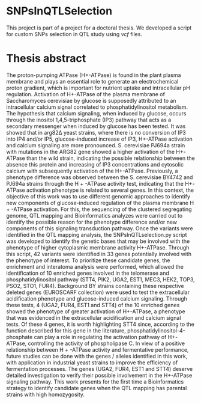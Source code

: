 # SNPsInQTLSelection
This project is part of a project for a doctoral thesis. We developed a script for custom SNPs selection in QTL study using *vcf* files.

# Thesis abstract
The proton-pumping ATPase (H+-ATPase) is found in the plant plasma membrane and plays an essential role to generate an electrochemical proton gradient, which is important for nutrient uptake and intracellular pH regulation. Activation of H+-ATPase of the plasma membrane of Saccharomyces cerevisiae by glucose is supposedly attributed to an intracellular calcium signal correlated to phosphatidylinositol metabolism. The hypothesis that calcium signaling, when induced by glucose, occurs through the inositol 1,4,5-triphosphate (IP3) pathway that acts as a secondary messenger when induced by glucose has been tested. It was showed that in arg82Δ yeast strains, where there is no conversion of IP3 into IP4 and/or IP5, glucose-induced increase of IP3, H+-ATPase activation and calcium signaling are more pronounced. S. cerevisiae PJ694a strain with mutations in the ARG82 gene showed a higher activation of the H+-ATPase than the wild strain, indicating the possible relationship between the absence this protein and increasing of IP3 concentrations and cytosolic calcium with subsequently activation of the H+-ATPase. Previously, a phenotype difference was observed between the S. cerevisiae BY4742 and PJ694a strains through the H + -ATPase activity test, indicating that the H+-ATPase activation phenotype is related to several genes. In this context, the objective of this work was to use different genomic approaches to identify new components of glucose-induced regulation of the plasma membrane H + -ATPase activation. For this, the sequencing of the clustered segregating genome, QTL mapping and Bioinformatics analyzes were carried out to identify the possible reason for the phenotype difference and/or new components of this signaling transduction pathway. Once the variants were identified in the QTL mapping analysis, the SNPsInQTLselection.py script was developed to identify the genetic bases that may be involved with the phenotype of higher cytoplasmic membrane activity H+-ATPase. Through this script, 42 variants were identified in 33 genes potentially involved with the phenotype of interest. To prioritize these candidate genes, the enrichment and interatoma analysis were performed, which allowed the identification of 10 enriched genes involved in the telomerase and phosphatidylinositol pathway (STT4, PIK2, UGA2, EST1, MEC3, HEK2, TOP3, PSO2, STO1, FUR4). Background BY strains containing these respective deleted genes (EUROSCARF collection) were used to test the extracellular acidification phenotype and glucose-induced calcium signaling. Through these tests, 4 (UGA2, FUR4, EST1 and STT4) of the 10 enriched genes showed the phenotype of greater activation of H+-ATPase, a phenotype that was evidenced in the extracellular acidification and calcium signal tests. Of these 4 genes, it is worth highlighting STT4 since, according to the function described for this gene in the literature, phosphatidylinositol-4-phosphate can play a role in regulating the activation pathway of H+-ATPase, controlling the activity of phospholipase C. In view of a positive relationship between H + -ATPase activity and fermentative performance, future studies can be done with the genes / alleles identified in this work, with application in industrial yeast strains to improve the efficiency of fermentation processes. The genes (UGA2, FUR4, EST1 and STT4) deserve detailed investigation to verify their possible involvement in the H+-ATPase signaling pathway. This work presents for the first time a Bioinformatics strategy to identify candidate genes when the QTL mapping has parental strains with high homozygosity.
